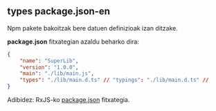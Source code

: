 ## types package.json-en

Npm pakete bakoitzak bere datuen definizioak izan ditzake.

**package.json** fitxategian azaldu beharko dira:
```json
{
    "name": "SuperLib",
    "version": "1.0.0",
    "main": "./lib/main.js",
    "types": "./lib/main.d.ts" // "typings": "./lib/main.d.ts" //
}
```
Adibidez: RxJS-ko [package.json](https://github.com/ReactiveX/rxjs/blob/master/package.json) fitxategia.



